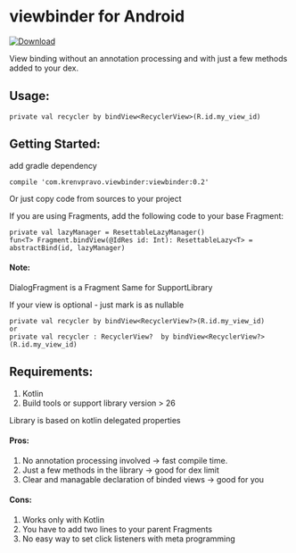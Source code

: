 # viewbinder for Android

[ ![Download](https://api.bintray.com/packages/dmitrii/viewbinder/viewbinder/images/download.svg) ](https://bintray.com//dmitrii/viewbinder/viewbinder/_latestVersion)

View binding without an annotation processing and with just a few methods added to your dex.

## Usage:
```
private val recycler by bindView<RecyclerView>(R.id.my_view_id)
```

## Getting Started:

add gradle dependency
```
compile 'com.krenvpravo.viewbinder:viewbinder:0.2'
```
Or just copy code from sources to your project

If you are using Fragments, add the following code to your base Fragment:
```
private val lazyManager = ResettableLazyManager()
fun<T> Fragment.bindView(@IdRes id: Int): ResettableLazy<T> = abstractBind(id, lazyManager)
```

#### Note:
DialogFragment is a Fragment
Same for SupportLibrary

If your view is optional - just mark is as nullable

```
private val recycler by bindView<RecyclerView?>(R.id.my_view_id)
or
private val recycler : RecyclerView?  by bindView<RecyclerView?>(R.id.my_view_id)
```

## Requirements:
1. Kotlin
2. Build tools or support library version > 26


Library is based on kotlin delegated properties
#### Pros:
1. No annotation processing involved -> fast compile time.
2. Just a few methods in the library -> good for dex limit
3. Clear and managable declaration of binded views -> good for you

#### Cons:
1. Works only with Kotlin
2. You have to add two lines to your parent Fragments
3. No easy way to set click listeners with meta programming
